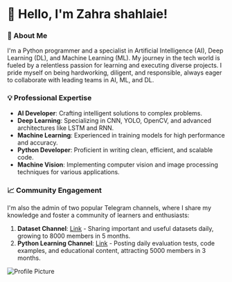 
# 👋 Hello, I'm Zahra shahlaie!

### 🚀 About Me
I'm a Python programmer and a specialist in Artificial Intelligence (AI), Deep Learning (DL), and Machine Learning (ML). My journey in the tech world is fueled by a relentless passion for learning and executing diverse projects. I pride myself on being hardworking, diligent, and responsible, always eager to collaborate with leading teams in AI, ML, and DL.

### 💡 Professional Expertise
- **AI Developer**: Crafting intelligent solutions to complex problems.
- **Deep Learning**: Specializing in CNN, YOLO, OpenCV, and advanced architectures like LSTM and RNN.
- **Machine Learning**: Experienced in training models for high performance and accuracy.
- **Python Developer**: Proficient in writing clean, efficient, and scalable code.
- **Machine Vision**: Implementing computer vision and image processing techniques for various applications.

### 📈 Community Engagement
I'm also the admin of two popular Telegram channels, where I share my knowledge and foster a community of learners and enthusiasts:
1. **Dataset Channel**: [Link](https://t.me/datasets1) - Sharing important and useful datasets daily, growing to 8000 members in 5 months.
2. **Python Learning Channel**: [Link](https://t.me/DataScienceQ) - Posting daily evaluation tests, code examples, and educational content, attracting 5000 members in 3 months.

![Profile Picture](link_to_your_profile_picture)
<!---
ZahraShahlaie/ZahraShahlaie is a ✨ special ✨ repository because its `README.md` (this file) appears on your GitHub profile.
You can click the Preview link to take a look at your changes.
--->
